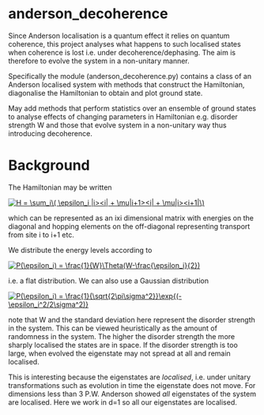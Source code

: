 # anderson_decoherence

Since Anderson localisation is a quantum effect it relies on quantum coherence, this project analyses what happens to such localised states when coherence is lost i.e. under decoherence/dephasing. The aim is therefore to evolve the system in a non-unitary manner.

Specifically the module (anderson_decoherence.py) contains a class of an Anderson localised system with methods that construct the Hamiltonian, diagonalise the Hamiltonian to obtain and plot ground state. 

May add methods that perform statistics over an ensemble of ground states to analyse effects of changing parameters in Hamiltonian e.g. disorder strength W and those that evolve system in a non-unitary way thus introducing decoherence. 

# Background

The Hamiltonian may be written 

<a href="https://www.codecogs.com/eqnedit.php?latex=H&space;=&space;\sum_i\(&space;\epsilon_i&space;|i><i|&space;&plus;&space;\mu|i&plus;1><i|&space;&plus;&space;\mu|i><i&plus;1|\)" target="_blank"><img src="https://latex.codecogs.com/gif.latex?H&space;=&space;\sum_i\(&space;\epsilon_i&space;|i><i|&space;&plus;&space;\mu|i&plus;1><i|&space;&plus;&space;\mu|i><i&plus;1|\)" title="H = \sum_i\( \epsilon_i |i><i| + \mu|i+1><i| + \mu|i><i+1|\)" /></a>

which can be represented as an ixi dimensional matrix with energies on the diagonal and hopping elements on the off-diagonal representing transport from site i to i+1 etc.

We distribute the energy levels according to

<a href="https://www.codecogs.com/eqnedit.php?latex=P(\epsilon_i)&space;=&space;\frac{1}{W}\Theta(W-\frac{\epsilon_i}{2})" target="_blank"><img src="https://latex.codecogs.com/gif.latex?P(\epsilon_i)&space;=&space;\frac{1}{W}\Theta(W-\frac{\epsilon_i}{2})" title="P(\epsilon_i) = \frac{1}{W}\Theta(W-\frac{\epsilon_i}{2})" /></a>

i.e. a flat distribution. We can also use a Gaussian distribution

<a href="https://www.codecogs.com/eqnedit.php?latex=P(\epsilon_i)&space;=&space;\frac{1}{\sqrt{2\pi\sigma^2}}\exp{(-\epsilon_i^2/2\sigma^2)}" target="_blank"><img src="https://latex.codecogs.com/gif.latex?P(\epsilon_i)&space;=&space;\frac{1}{\sqrt{2\pi\sigma^2}}\exp{(-\epsilon_i^2/2\sigma^2)}" title="P(\epsilon_i) = \frac{1}{\sqrt{2\pi\sigma^2}}\exp{(-\epsilon_i^2/2\sigma^2)}" /></a>

note that W and the standard deviation here represent the disorder strength in the system. This can be viewed heuristically as the amount of randomness in the system. The higher the disorder strength the more sharply localised the states are in space. If the disorder strength is too large, when evolved the eigenstate may not spread at all and remain localised.

This is interesting because the eigenstates are *localised*, i.e. under unitary transformations such as evolution in time the eigenstate does not move. For dimensions less than 3 P.W. Anderson showed *all* eigenstates of the system are localised. Here we work in d=1 so all our eigenstates are localised.  
